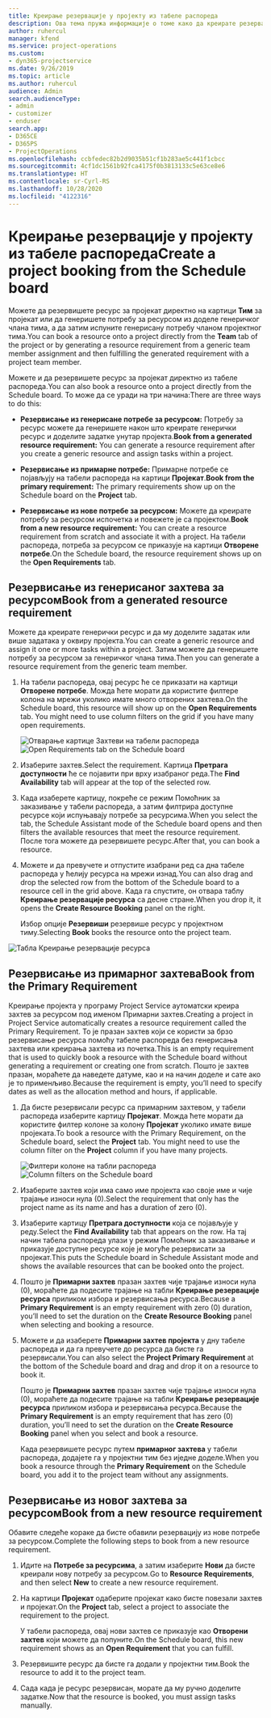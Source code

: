 ```yaml
---
title: Креирање резервације у пројекту из табеле распореда
description: Ова тема пружа информације о томе како да креирате резервацију у пројекту на табели распореда.
author: ruhercul
manager: kfend
ms.service: project-operations
ms.custom:
- dyn365-projectservice
ms.date: 9/26/2019
ms.topic: article
ms.author: ruhercul
audience: Admin
search.audienceType:
- admin
- customizer
- enduser
search.app:
- D365CE
- D365PS
- ProjectOperations
ms.openlocfilehash: ccbfedec82b2d9035b51cf1b283ae5c441f1cbcc
ms.sourcegitcommit: 4cf1dc1561b92fca4175f0b3813133c5e63ce8e6
ms.translationtype: HT
ms.contentlocale: sr-Cyrl-RS
ms.lasthandoff: 10/28/2020
ms.locfileid: "4122316"
---
```

# <a name="create-a-project-booking-from-the-schedule-board"></a><span data-ttu-id="75a27-103">Креирање резервације у пројекту из табеле распореда</span><span class="sxs-lookup"><span data-stu-id="75a27-103">Create a project booking from the Schedule board</span></span>

<span data-ttu-id="75a27-104">Можете да резервишете ресурс за пројекат директно на картици **Тим** за пројекат или да генеришете потребу за ресурсом из доделе генеричког члана тима, а да затим испуните генерисану потребу чланом пројектног тима.</span><span class="sxs-lookup"><span data-stu-id="75a27-104">You can book a resource onto a project directly from the **Team** tab of the project or by generating a resource requirement from a generic team member assignment and then fulfilling the generated requirement with a project team member.</span></span>

<span data-ttu-id="75a27-105">Можете и да резервишете ресурс за пројекат директно из табеле распореда.</span><span class="sxs-lookup"><span data-stu-id="75a27-105">You can also book a resource onto a project directly from the Schedule board.</span></span> <span data-ttu-id="75a27-106">То може да се уради на три начина:</span><span class="sxs-lookup"><span data-stu-id="75a27-106">There are three ways to do this:</span></span>

- <span data-ttu-id="75a27-107">**Резервисање из генерисане потребе за ресурсом:** Потребу за ресурс можете да генеришете након што креирате генерички ресурс и доделите задатке унутар пројекта.</span><span class="sxs-lookup"><span data-stu-id="75a27-107">**Book from a generated resource requirement:** You can generate a resource requirement after you create a generic resource and assign tasks within a project.</span></span>

- <span data-ttu-id="75a27-108">**Резервисање из примарнe потребе:** Примарне потребе се појављују на табели распореда на картици **Пројекат**.</span><span class="sxs-lookup"><span data-stu-id="75a27-108">**Book from the primary requirement:** The primary requirements show up on the Schedule board on the **Project** tab.</span></span> 

- <span data-ttu-id="75a27-109">**Резервисање из нове потребе за ресурсом:** Можете да креирате потребу за ресурсом испочетка и повежете је са пројектом.</span><span class="sxs-lookup"><span data-stu-id="75a27-109">**Book from a new resource requirement:** You can create a resource requirement from scratch and associate it with a project.</span></span> <span data-ttu-id="75a27-110">На табели распореда, потреба за ресурсом се приказује на картици **Отворене потребе**.</span><span class="sxs-lookup"><span data-stu-id="75a27-110">On the Schedule board, the resource requirement shows up on the **Open Requirements** tab.</span></span>

## <a name="book-from-a-generated-resource-requirement"></a><span data-ttu-id="75a27-111">Резервисање из генерисаног захтева за ресурсом</span><span class="sxs-lookup"><span data-stu-id="75a27-111">Book from a generated resource requirement</span></span>

<span data-ttu-id="75a27-112">Можете да креирате генерички ресурс и да му доделите задатак или више задатака у оквиру пројекта.</span><span class="sxs-lookup"><span data-stu-id="75a27-112">You can create a generic resource and assign it one or more tasks within a project.</span></span> <span data-ttu-id="75a27-113">Затим можете да генеришете потребу за ресурсом за генеричког члана тима.</span><span class="sxs-lookup"><span data-stu-id="75a27-113">Then you can generate a resource requirement from the generic team member.</span></span> 

1.  <span data-ttu-id="75a27-114">На табели распореда, овај ресурс ће се приказати на картици **Отворене потребе**. Можда ћете морати да користите филтере колона на мрежи уколико имате много отворених захтева.</span><span class="sxs-lookup"><span data-stu-id="75a27-114">On the Schedule board, this resource will show up on the **Open Requirements** tab. You might need to use column filters on the grid if you have many open requirements.</span></span> 

    <span data-ttu-id="75a27-115">![Отварање картице Захтеви на табели распореда](media/FAQ-Project-Booking-Schedule-Board-1.png "Снимак екрана табеле резервација и додела")</span><span class="sxs-lookup"><span data-stu-id="75a27-115">![Open Requirements tab on the Schedule board](media/FAQ-Project-Booking-Schedule-Board-1.png "Screenshot of bookings and assignments table")</span></span>

2. <span data-ttu-id="75a27-116">Изаберите захтев.</span><span class="sxs-lookup"><span data-stu-id="75a27-116">Select the requirement.</span></span> <span data-ttu-id="75a27-117">Картица **Претрага доступности** ће се појавити при врху изабраног реда.</span><span class="sxs-lookup"><span data-stu-id="75a27-117">The **Find Availability** tab will appear at the top of the selected row.</span></span>
 
3. <span data-ttu-id="75a27-118">Када изаберете картицу, покреће се режим Помоћник за заказивање у табели распореда, а затим филтрира доступне ресурсе који испуњавају потребе за ресурсима.</span><span class="sxs-lookup"><span data-stu-id="75a27-118">When you select the tab, the Schedule Assistant mode of the Schedule board opens and then filters the available resources that meet the resource requirement.</span></span> <span data-ttu-id="75a27-119">После тога можете да резервишете ресурс.</span><span class="sxs-lookup"><span data-stu-id="75a27-119">After that, you can book a resource.</span></span>

4. <span data-ttu-id="75a27-120">Можете и да превучете и отпустите изабрани ред са дна табеле распореда у ћелију ресурса на мрежи изнад.</span><span class="sxs-lookup"><span data-stu-id="75a27-120">You can also drag and drop the selected row from the bottom of the Schedule board to a resource cell in the grid above.</span></span> <span data-ttu-id="75a27-121">Када га спустите, он отвара таблу **Креирање резервације ресурса** са десне стране.</span><span class="sxs-lookup"><span data-stu-id="75a27-121">When you drop it, it opens the **Create Resource Booking** panel on the right.</span></span>

    <span data-ttu-id="75a27-122">Избор опције **Резервиши** резервише ресурс у пројектном тиму.</span><span class="sxs-lookup"><span data-stu-id="75a27-122">Selecting **Book** books the resource onto the project team.</span></span>

![Табла Креирање резервације ресурса](media/FAQ-Project-Booking-Schedule-Board-6.png "")
 

## <a name="book-from-the-primary-requirement"></a><span data-ttu-id="75a27-124">Резервисање из примарног захтева</span><span class="sxs-lookup"><span data-stu-id="75a27-124">Book from the Primary Requirement</span></span>

<span data-ttu-id="75a27-125">Креирање пројекта у програму Project Service аутоматски креира захтев за ресурсом под именом Примарни захтев.</span><span class="sxs-lookup"><span data-stu-id="75a27-125">Creating a project in Project Service automatically creates a resource requirement called the Primary Requirement.</span></span> <span data-ttu-id="75a27-126">То је празан захтев који се користи за брзо резервисање ресурса помоћу табеле распореда без генерисања захтева или креирања захтева из почетка.</span><span class="sxs-lookup"><span data-stu-id="75a27-126">This is an empty requirement that is used to quickly book a resource with the Schedule board without generating a requirement or creating one from scratch.</span></span> <span data-ttu-id="75a27-127">Пошто је захтев празан, мораћете да наведете датуме, као и на начин доделе и сате ако је то применљиво.</span><span class="sxs-lookup"><span data-stu-id="75a27-127">Because the requirement is empty, you’ll need to specify dates as well as the allocation method and hours, if applicable.</span></span> 

1. <span data-ttu-id="75a27-128">Да бисте резервисали ресурс са примарним захтевом, у табели распореда изаберите картицу **Пројекат**. Можда ћете морати да користите филтер колоне за колону **Пројекат** уколико имате више пројеката.</span><span class="sxs-lookup"><span data-stu-id="75a27-128">To book a resource with the Primary Requirement, on the Schedule board, select the **Project** tab. You might need to use the column filter on the **Project** column if you have many projects.</span></span>

   <span data-ttu-id="75a27-129">![Филтери колоне на табли распореда](media/FAQ-Project-Booking-Schedule-Board-2.png "Снимак екрана табеле резервација и додела")</span><span class="sxs-lookup"><span data-stu-id="75a27-129">![Column filters on the Schedule board](media/FAQ-Project-Booking-Schedule-Board-2.png "Screenshot of bookings and assignments table")</span></span>

2. <span data-ttu-id="75a27-130">Изаберите захтев који има само име пројекта као своје име и чије трајање износи нула (0).</span><span class="sxs-lookup"><span data-stu-id="75a27-130">Select the requirement that only has the project name as its name and has a duration of zero (0).</span></span>

3. <span data-ttu-id="75a27-131">Изаберите картицу **Претрага доступности** која се појављује у реду.</span><span class="sxs-lookup"><span data-stu-id="75a27-131">Select the **Find Availability** tab that appears on the row.</span></span> <span data-ttu-id="75a27-132">На тај начин табела распореда улази у режим Помоћник за заказивање и приказује доступне ресурсе које је могуће резервисати за пројекат.</span><span class="sxs-lookup"><span data-stu-id="75a27-132">This puts the Schedule board in Schedule Assistant mode and shows the available resources that can be booked onto the project.</span></span>

4. <span data-ttu-id="75a27-133">Пошто је **Примарни захтев** празан захтев чије трајање износи нула (0), мораћете да подесите трајање на табли **Креирање резервације ресурса** приликом избора и резервисања ресурса.</span><span class="sxs-lookup"><span data-stu-id="75a27-133">Because a **Primary Requirement** is an empty requirement with zero (0) duration, you’ll need to set the duration on the **Create Resource Booking** panel when selecting and booking a resource.</span></span>

5. <span data-ttu-id="75a27-134">Можете и да изаберете **Примарни захтев пројекта** у дну табеле распореда и да га превучете до ресурса да бисте га резервисали.</span><span class="sxs-lookup"><span data-stu-id="75a27-134">You can also select the **Project Primary Requirement** at the bottom of the Schedule board and drag and drop it on a resource to book it.</span></span>
 
    <span data-ttu-id="75a27-135">Пошто је **Примарни захтев** празан захтев чије трајање износи нула (0), мораћете да подесите трајање на табли **Креирање резервације ресурса** приликом избора и резервисања ресурса.</span><span class="sxs-lookup"><span data-stu-id="75a27-135">Because the **Primary Requirement** is an empty requirement that has zero (0) duration, you’ll need to set the duration on the **Create Resource Booking** panel when you select and book a resource.</span></span>
 
    <span data-ttu-id="75a27-136">Када резервишете ресурс путем **примарног захтева** у табели распореда, додајете га у пројектни тим без иједне доделе.</span><span class="sxs-lookup"><span data-stu-id="75a27-136">When you book a resource through the **Primary Requirement** on the Schedule board, you add it to the project team without any assignments.</span></span>
 
## <a name="book-from-a-new-resource-requirement"></a><span data-ttu-id="75a27-137">Резервисање из новог захтева за ресурсом</span><span class="sxs-lookup"><span data-stu-id="75a27-137">Book from a new resource requirement</span></span>
<span data-ttu-id="75a27-138">Обавите следеће кораке да бисте обавили резервацију из нове потребе за ресурсом.</span><span class="sxs-lookup"><span data-stu-id="75a27-138">Complete the following steps to book from a new resource requirement.</span></span> 

1. <span data-ttu-id="75a27-139">Идите на **Потребе за ресурсима**, а затим изаберите **Нови** да бисте креирали нову потребу за ресурсом.</span><span class="sxs-lookup"><span data-stu-id="75a27-139">Go to **Resource Requirements**, and then select **New** to create a new resource requirement.</span></span>

2. <span data-ttu-id="75a27-140">На картици **Пројекат** одаберите пројекат како бисте повезали захтев и пројекат.</span><span class="sxs-lookup"><span data-stu-id="75a27-140">On the **Project** tab, select a project to associate the requirement to the project.</span></span>
 
    <span data-ttu-id="75a27-141">У табели распореда, овај нови захтев се приказује као **Отворени захтев** који можете да попуните.</span><span class="sxs-lookup"><span data-stu-id="75a27-141">On the Schedule board, this new requirement shows as an **Open Requirement** that you can fulfill.</span></span>

3. <span data-ttu-id="75a27-142">Резервишите ресурс да бисте га додали у пројектни тим.</span><span class="sxs-lookup"><span data-stu-id="75a27-142">Book the resource to add it to the project team.</span></span>

4. <span data-ttu-id="75a27-143">Сада када је ресурс резервисан, морате да му ручно доделите задатке.</span><span class="sxs-lookup"><span data-stu-id="75a27-143">Now that the resource is booked, you must assign tasks manually.</span></span>

